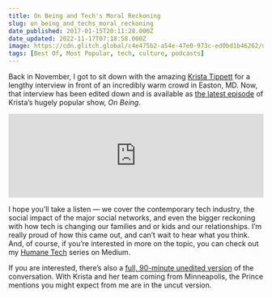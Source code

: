 ```yaml
---
title: On Being and Tech's Moral Reckoning
slug: on_being_and_techs_moral_reckoning
date_published: 2017-01-15T20:11:28.000Z
date_updated: 2022-11-17T07:18:58.000Z
image: https://cdn.glitch.global/c4e475b2-a54e-47e0-973c-ed0bd1b46262/on-being.jpg?v=1669787839343
tags: [Best Of, Most Popular, tech, culture, podcasts]
---
```


Back in November, I got to sit down with the amazing [Krista Tippett](http://www.onbeing.org/) for a lengthy interview in front of an incredibly warm crowd in Easton, MD. Now, that interview has been edited down and is available as [the latest episode](http://www.onbeing.org/program/anil-dash-tech-s-moral-reckoning/9132) of Krista’s hugely popular show, *On Being*.

<iframe frameborder="no" height="166" scrolling="no" src="https://w.soundcloud.com/player/?url=https%3A//api.soundcloud.com/tracks/302376062&auto_play=false&color=00acd6" width="100%"></iframe>  

I hope you’ll take a listen — we cover the contemporary tech industry, the social impact of the major social networks, and even the bigger reckoning with how tech is changing our families and or kids and our relationships. I’m really proud of how this came out, and can’t wait to hear what you think. And, of course, if you’re interested in more on the topic, you can check out my [Humane Tech](https://medium.com/humane-tech) series on Medium.

If you are interested, there’s also a [full, 90-minute unedited version](https://soundcloud.com/onbeing/unedited-anil-dash-with-krista-tippett) of the conversation. With Krista and her team coming from Minneapolis, the Prince mentions you might expect from me are in the uncut version.
